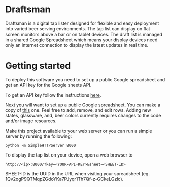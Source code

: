 # Draftsman

Draftsman is a digital tap lister designed for flexible and easy deployment
into varied beer serving environments.  The tap list can display on flat screen
monitors above a bar or on tablet devices.  The draft list is managed in a
shared Google Spreadsheet which means your display devices need only an
internet connection to display the latest updates in real time.

# Getting started

To deploy this software you need to set up a public Google spreadsheet and get
an API key for the Google sheets API.

To get an API key follow the instructions
[here](https://developers.google.com/sheets/guides/authorizing#APIKey).

Next you will want to set up a public Google spreadsheet.  You can make a copy
of [this](https://docs.google.com/spreadsheets/d/1Qv2ogP9QTMqpZGdoYKa7PJyqr1Th7Qf-z-GCkeLGzlc)
one.  Feel free to add, remove, and edit rows.  Adding new states, glassware,
and, beer colors currently requires changes to the code and/or image resources.

Make this project available to your web server or you can run a simple server
by running the following:
```
python -m SimpleHTTPServer 8000
```

To display the tap list on your device, open a web browser to
```
http://<ip>:8000/?key=<YOUR-API-KEY>&sheet=<SHEET-ID>
```
SHEET-ID is the UUID in the URL when visiting your spreadsheet (eg.
1Qv2ogP9QTMqpZGdoYKa7PJyqr1Th7Qf-z-GCkeLGzlc).
